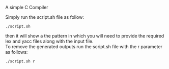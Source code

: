 A simple C Compiler

Simply run the script.sh file as follow:
```
./script.sh
```
then it will show a the pattern in which you will need to provide the required lex and yacc files along with the input file.
<br/>
To remove the generated outputs run the script.sh file with the r parameter as follows:

```
./script.sh r
```


